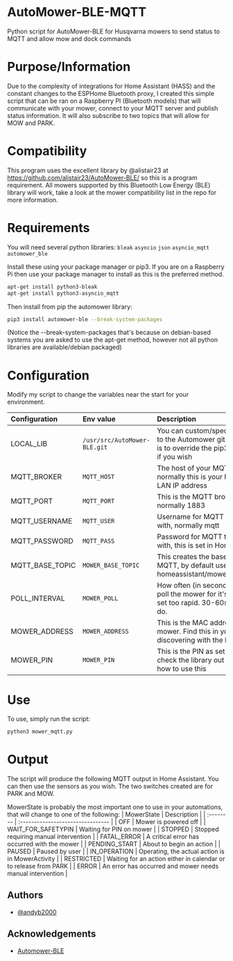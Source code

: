 # AutoMower-BLE-MQTT
Python script for AutoMower-BLE for Husqvarna mowers to send status to MQTT and allow mow and dock commands

# Purpose/Information
Due to the complexity of integrations for Home Assistant (HASS) and the constant changes to the ESPHome Bluetooth proxy, I created this simple script that can be ran on a Raspberry PI (Bluetooth models) that will communicate with your mower, connect to your MQTT server and publish status information. It will also subscribe to two topics that will allow for MOW and PARK.

# Compatibility
This program uses the excellent library by @alistair23 at https://github.com/alistair23/AutoMower-BLE/ so this is a program requirement.
All mowers supported by this Bluetooth Low Energy (BLE) library will work, take a look at the mower compatibility list in the repo for more information.

# Requirements
You will need several python libraries:
`bleak`
`asyncio`
`json`
`asyncio_mqtt`
`automower_ble`

Install these using your package manager or pip3.
If you are on a Raspberry Pi then use your package manager to install as this is the preferred method.
```bash
apt-get install python3-bleak
apt-get install python3-asyncio_mqtt
```
Then install from pip the automower library:
```bash
pip3 install automower-ble --break-system-packages
```
(Notice the --break-system-packages that's because on debian-based systems you are asked to use the apt-get method, however not all
python libraries are available/debian packaged)

# Configuration
Modify my script to change the variables near the start for your environment.

| Configuration | Env value     | Description                       |
| :-------- | :------- | :-------------------------------- |
| LOCAL_LIB      | `/usr/src/AutoMower-BLE.git` | You can custom/specify the location to the Automower git clone repo, this is to override the pip3 install location if you wish |
| MQTT_BROKER | `MQTT_HOST` | The host of your MQTT broker, normally this is your home assistant LAN IP address |
| MQTT_PORT | `MQTT_PORT` | This is the MQTT broker port, normally 1883 |
| MQTT_USERNAME | `MQTT_USER` | Username for MQTT to authenticate with, normally mqtt |
| MQTT_PASSWORD | `MQTT_PASS` | Password for MQTT to authenticate with, this is set in Home Assistant |
| MQTT_BASE_TOPIC | `MOWER_BASE_TOPIC` | This creates the base topic used by MQTT, by default use this: homeassistant/mower/automower_ble |
| POLL_INTERVAL | `MOWER_POLL` | How often (in seconds) should we poll the mower for it's status. Don't set too rapid. 30-60seconds should do. |
| MOWER_ADDRESS | `MOWER_ADDRESS` | This is the MAC address of your mower. Find this in your app or by discovering with the library |
| MOWER_PIN | `MOWER_PIN` | This is the PIN as set on the mower, check the library out to find why or how to use this |

# Use
To use, simply run the script:
```bash
python3 mower_mqtt.py
```

# Output
The script will produce the following MQTT output in Home Assistant. You can then use the sensors as you wish. The two switches created are for PARK and MOW.

MowerState is probably the most important one to use in your automations, that will change to one of the following:
| MowerState | Description |
| :-------- | :-------------------------------- |
| OFF | Mower is powered off |
| WAIT_FOR_SAFETYPIN | Waiting for PIN on mower |
| STOPPED | Stopped requiring manual intervention |
| FATAL_ERROR | A critical error has occurred with the mower |
| PENDING_START | About to begin an action |
| PAUSED | Paused by user |
| IN_OPERATION | Operating, the actual action is in MowerActivity |
| RESTRICTED | Waiting for an action either in calendar or to release from PARK |
| ERROR | An error has occurred and mower needs manual intervention |

## Authors

- [@andyb2000](https://www.github.com/andyb2000)

## Acknowledgements

 - [Automower-BLE](https://github.com/alistair23/AutoMower-BLE/)

